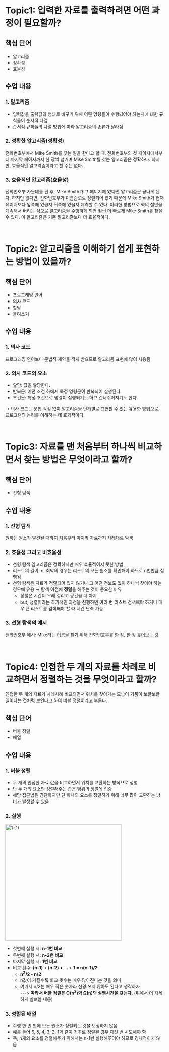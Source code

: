 # Topic1: 입력한 자료를 출력하려면 어떤 과정이 필요할까?

## 핵심 단어

- 알고리즘
- 정확성
- 효율성

## 수업 내용

### 1. 알고리즘

- 입력값을 출력값의 형태로 바꾸기 위해 어떤 명령들이 수행되어야 하는지에 대한 규칙들이 순서적 나열
- 순서적 규칙들의 나열 방법에 따라 알고리즘의 종류가 달라짐

### 2. 정확한 알고리즘(정확성)

전화번호부에서 Mike Smith를 찾는 일을 한다고 할 때, 전화번호부의 첫 페이지에서부터 마지막 페이지까지 한 장씩 넘기며 Mike Smith를 찾는 알고리즘은 정확하다.
하지만, 효율적인 알고리즘이라고 할 수는 없다.

### 3. 효율적인 알고리즘(효율성)

전화번호부 가운데를 편 후, Mike Smith가 그 페이지에 있다면 알고리즘은 끝나게 된다. 하지만 없다면, 전화번호부가 이름순으로 정렬되어 있기 때문에 Mike Smith가 현재 페이지보다 앞쪽에 있을지 뒤쪽에 있을지 예측할 수 있다. 이러한 방법으로 책의 절반을 계속해서 버리는 식으로 알고리즘을 수행하게 되면 훨씬 더 빠르게 Mike Smith를 찾을 수 있다.
이 알고리즘은 기존 알고리즘보다 더 효율적이다. 

</br>

# Topic2: 알고리즘을 이해하기 쉽게 표현하는 방법이 있을까?
## 핵심 단어

- 프로그래밍 언어
- 의사 코드
- 할당
- 들여쓰기

## 수업 내용

### 1. 의사 코드

프로그래밍 언어보다 문법적 제약을 적게 받으므로 알고리즘 표현에 많이 사용됨

### 2. 의사 코드의 요소

- 할당: 값을 할당한다.
- 반복문: 어떤 조건 하에서 특정 명령문이 반복되어 실행된다.
- 조건문: 특정 조건으로 명령이 실행되기도 하고 건너뛰어지기도 한다.

→ 의사 코드는 문법 걱정 없이 알고리즘을 단계별로 표현할 수 있는 유용한 방법으로, 프로그램의 논리를 이해하는 데 효과적이다.

</br>

# Topic3: 자료를 맨 처음부터 하나씩 비교하면서 찾는 방법은 무엇이라고 할까?
## 핵심 단어

- 선형 탐색

## 수업 내용

### 1. 선형 탐색

원하는 원소가 발견될 때까지 처음부터 마지막 자료까지 차례대로 탐색

### 2. 효율성 그리고 비효율성

- 선형 탐색 알고리즘은 정확하지만 매우 효율적이지 못한 방법
- 리스트의 길이: n, 최악의 경우는 리스트의 모든 원소를 확인해야 하므로 n번만큼 실행됨
- 선형 탐색은 자료가 정렬되어 있지 않거나 그 어떤 정보도 없이 하나씩 찾아야 하는 경우에 유용 → 탐색 이전에 **정렬**을 해주는 것이 중요한 이유
    - 정렬은 시간이 오래 걸리고 공간을 더 차지
    - but, 정렬이라는 추가적인 과정을 진행하면 여러 번 리스트 검색해야 하거나 매우 큰 리스트를 검색해야 할 때 시간 단축 가능

### 3. 선형 탐색의 예시

전화번호부 예시: Mike라는 이름을 찾기 위해 전화번호부를 한 장, 한 장 훑어보는 것

</br>

# Topic4: 인접한 두 개의 자료를 차례로 비교하면서 정렬하는 것을 무엇이라고 할까?

인접한 두 개의 자료가 차례차례 비교되면서 위치를 찾아가는 모습이 거품이 보글보글 일어나는 것처럼 보인다고 하여 버블 정렬이라고 부른다.

## 핵심 단어

- 버블 정렬
- 배열

## 수업 내용

### 1. 버블 정렬

- 두 개의 인접한 자료 값을 비교하면서 위치를 교환하는 방식으로 정렬
- 단 두 개의 요소만 정렬해주는 좁은 범위의 정렬에 집중
- 해당 접근법은 간단하지만 단 하나의 요소를 정렬하기 위해 너무 많이 교환하는 낭비가 발생할 수 있음

### 2. 실행
<img width="369" alt="1 (1)" src="https://user-images.githubusercontent.com/53208493/102205232-41257d00-3f0e-11eb-9f92-eff902500ae9.png">   

- 첫번째 실행 시: **n-1번 비교**
- 두번째 실행 시: **n-2번 비교** 
- 마지막 실행 시: **1번 비교**
- 비교 횟수: **(n-1) + (n-2) + ... + 1 = n(n-1)/2**
    - **n<sup>2</sup>/2 - n/2**
    - n값이 커질수록 비교 횟수는 매우 많아진다는 것을 의미
    - 여기서 n/2는 매우 작은 숫자라 신경 쓰지 않아도 된다고 생각하자   
    ---> **따라서 버블 정렬은 O(n<sup>2</sup>)와 Ω(n)의 실행시간을 갖는다.** (뒤에서 더 자세하게 살펴볼 내용)

### 3. 정렬된 배열
- 수행 한 번 만에 모든 원소가 정렬되는 것을 보장하지 않음
- 예를 들어 6, 5, 4, 3, 2, 1과 같이 거꾸로 정렬된 경우 다섯 번 시도해야 함
- 즉, n개의 요소를 정렬해주기 위해서는 n-1번 실행해주어야 하므로 경제적이지 않음
